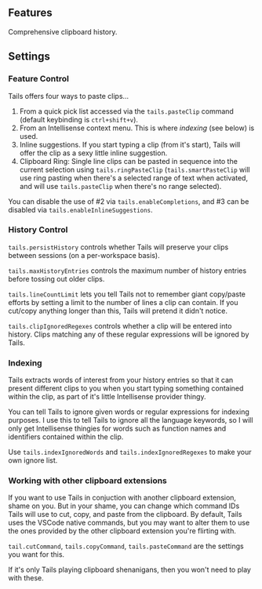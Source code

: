 ## Features

Comprehensive clipboard history.

## Settings

### Feature Control

Tails offers four ways to paste clips...

1) From a quick pick list accessed via the `tails.pasteClip` command (default keybinding is `ctrl+shift+v`).
2) From an Intellisense context menu. This is where *indexing* (see below) is used.
3) Inline suggestions. If you start typing a clip (from it's start), Tails will offer the clip as a sexy little inline suggestion.
4) Clipboard Ring: Single line clips can be pasted in sequence into the current selection using `tails.ringPasteClip` (`tails.smartPasteClip` will use ring pasting when there's a selected range of text when activated, and will use `tails.pasteClip` when there's no range selected).

You can disable the use of #2 via `tails.enableCompletions`, and #3 can be disabled via `tails.enableInlineSuggestions`.

### History Control

`tails.persistHistory` controls whether Tails will preserve your clips between sessions (on a per-workspace basis).

`tails.maxHistoryEntries` controls the maximum number of history entries before tossing out older clips.

`tails.lineCountLimit` lets you tell Tails not to remember giant copy/paste efforts by setting a limit to the number of lines a clip can contain. If you cut/copy anything longer than this, Tails will pretend it didn't notice.

`tails.clipIgnoredRegexes` controls whether a clip will be entered into history. Clips matching any of these regular expressions will be ignored by Tails.

### Indexing

Tails extracts words of interest from your history entries so that it can present different clips to you when you start typing something contained within the clip, as part of it's little Intellisense provider thingy.

You can tell Tails to ignore given words or regular expressions for indexing purposes. I use this to tell Tails to ignore all the language keywords, so I will only get Intellisense thingies for words such as function names and identifiers contained within the clip.

Use `tails.indexIgnoredWords` and `tails.indexIgnoredRegexes` to make your own ignore list.

### Working with other clipboard extensions

If you want to use Tails in conjuction with another clipboard extension, shame on you. But in your shame, you can change which command IDs Tails will use to cut, copy, and paste from the clipboard. By default, Tails uses the VSCode native commands, but you may want to alter them to use the ones provided by the other clipboard extension you're flirting with.

`tail.cutCommand`, `tails.copyCommand`, `tails.pasteCommand` are the settings you want for this.

If it's only Tails playing clipboard shenanigans, then you won't need to play with these.
